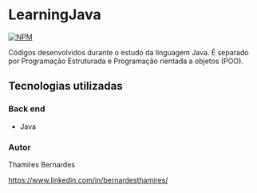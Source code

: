 # LearningJava

[![NPM](https://img.shields.io/npm/l/react)](https:/https://github.com/thamiresbernardes/LearningJava/new/main?readme=1) 

Códigos desenvolvidos durante o estudo da linguagem Java. É separado por Programação Estruturada e Programação rientada a objetos (POO). 

## Tecnologias utilizadas
### Back end
- Java

### Autor

Thamires Bernardes

https://www.linkedin.com/in/bernardesthamires/
